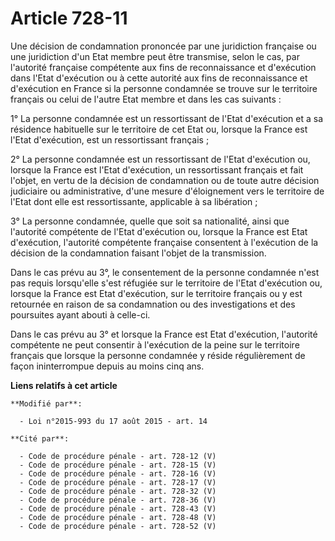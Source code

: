 # Article 728-11

Une décision de condamnation prononcée par une juridiction française ou une juridiction d'un Etat membre peut être transmise,
selon le cas, par l'autorité française compétente aux fins de reconnaissance et d'exécution dans l'Etat d'exécution ou à
cette autorité aux fins de reconnaissance et d'exécution en France si la personne condamnée se trouve sur le territoire
français ou celui de l'autre Etat membre et dans les cas suivants : 

1° La personne condamnée est un ressortissant de l'Etat d'exécution et a sa résidence habituelle sur le territoire de cet
Etat ou, lorsque la France est l'Etat d'exécution, est un ressortissant français ; 

2° La personne condamnée est un ressortissant de l'Etat d'exécution ou, lorsque la France est l'Etat d'exécution, un
ressortissant français et fait l'objet, en vertu de la décision de condamnation ou de toute autre décision judiciaire ou
administrative, d'une mesure d'éloignement vers le territoire de l'Etat dont elle est ressortissante, applicable à sa
libération ; 

3° La personne condamnée, quelle que soit sa nationalité, ainsi que l'autorité compétente de l'Etat d'exécution ou, lorsque
la France est Etat d'exécution, l'autorité compétente française consentent à l'exécution de la décision de la condamnation
faisant l'objet de la transmission. 

Dans le cas prévu au 3°, le consentement de la personne condamnée n'est pas requis lorsqu'elle s'est réfugiée sur le
territoire de l'Etat d'exécution ou, lorsque la France est Etat d'exécution, sur le territoire français ou y est retournée en
raison de sa condamnation ou des investigations et des poursuites ayant abouti à celle-ci. 

Dans le cas prévu au 3° et lorsque la France est Etat d'exécution, l'autorité compétente ne peut consentir à l'exécution de
la peine sur le territoire français que lorsque la personne condamnée y réside régulièrement de façon ininterrompue depuis au
moins cinq ans.

**Liens relatifs à cet article**

	**Modifié par**:

	  - Loi n°2015-993 du 17 août 2015 - art. 14

	**Cité par**:

	  - Code de procédure pénale - art. 728-12 (V)
	  - Code de procédure pénale - art. 728-15 (V)
	  - Code de procédure pénale - art. 728-16 (V)
	  - Code de procédure pénale - art. 728-17 (V)
	  - Code de procédure pénale - art. 728-32 (V)
	  - Code de procédure pénale - art. 728-36 (V)
	  - Code de procédure pénale - art. 728-43 (V)
	  - Code de procédure pénale - art. 728-48 (V)
	  - Code de procédure pénale - art. 728-52 (V)
